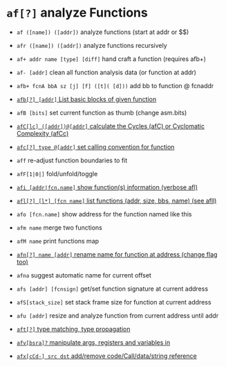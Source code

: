 <!-- TITLE: af -->

#  `af[?]`   analyze Functions

- `af ([name]) ([addr])`   analyze functions (start at addr or $$)

- `afr ([name]) ([addr])`   analyze functions recursively

- `af+ addr name [type] [diff]`   hand craft a function (requires afb+)

- `af- [addr]`   clean all function analysis data (or function at addr)
- `afb+ fcnA bbA sz [j] [f] ([t]( [d]))`   add bb to function @ fcnaddr
- [ `afb[?] [addr]`   List basic blocks of given function](/options/a/af/afb)
- `afB [bits]`   set current function as thumb (change asm.bits)
- [ `afC[lc] ([addr])@[addr]`   calculate the Cycles (afC) or Cyclomatic Complexity (afCc)](/options/a/af/afC)
- [ `afc[?] type @[addr]`   set calling convention for function](/options/a/af/af_small_c)

- `aff`   re-adjust function boundaries to fit

- `afF[1|0|]`   fold/unfold/toggle
- [ `afi [addr|fcn.name]`   show function(s) information (verbose afl)](/options/a/af/afi)
- [ `afl[?] [l*] [fcn name]`   list functions (addr, size, bbs, name) (see afll)](/options/a/af/afl)

- `afo [fcn.name]`   show address for the function named like this

- `afm name`   merge two functions


- `afM name`   print functions map
- [ `afn[?] name [addr]`   rename name for function at address (change flag too)](/options/a/af/afn)

- `afna`   suggest automatic name for current offset
- `afs [addr] [fcnsign]`   get/set function signature at current address
- `afS[stack_size]`   set stack frame size for function at current address
- `afu [addr]`   resize and analyze function from current address until addr
- [ `aft[?]`   type matching, type propagation](/options/a/af/aft)
- [ `afv[bsra]?`   manipulate args, registers and variables in](/options/a/af/afv)
- [ `afx[cCd-] src dst`   add/remove code/Call/data/string reference](/options/a/af/afx)